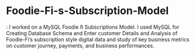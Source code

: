 # Foodie-Fi-s-Subscription-Model
: I worked on a MySQL Foodie fi Subscriptions Model. I used MySQL for Creating Database Schema and Enter customer Details and Analysis of Foodie-Fi’s subscription style digital data and study of key business metrics on customer journey, payments, and business performances.
